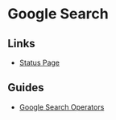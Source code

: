 # Google Search

<!--
https://github.com/goenning/google-indexing-script
-->

## Links

- [Status Page](https://status.search.google.com)

## Guides

- [Google Search Operators](https://ahrefs.com/blog/google-advanced-search-operators)

